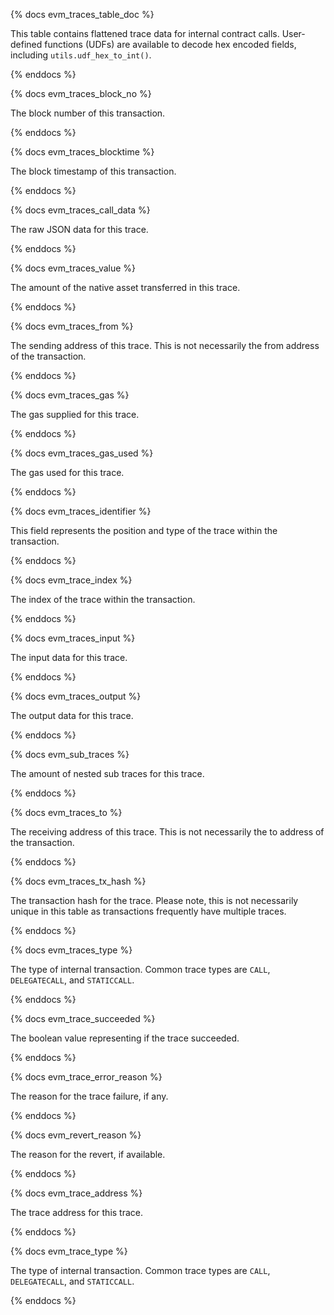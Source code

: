 {% docs evm_traces_table_doc %}

This table contains flattened trace data for internal contract calls. User-defined functions (UDFs) are available to decode hex encoded fields, including `utils.udf_hex_to_int()`.

{% enddocs %}

{% docs evm_traces_block_no %}

The block number of this transaction.

{% enddocs %}

{% docs evm_traces_blocktime %}

The block timestamp of this transaction.

{% enddocs %}

{% docs evm_traces_call_data %}

The raw JSON data for this trace.

{% enddocs %}

{% docs evm_traces_value %}

The amount of the native asset transferred in this trace.

{% enddocs %}

{% docs evm_traces_from %}

The sending address of this trace. This is not necessarily the from address of the transaction.

{% enddocs %}

{% docs evm_traces_gas %}

The gas supplied for this trace.

{% enddocs %}

{% docs evm_traces_gas_used %}

The gas used for this trace.

{% enddocs %}

{% docs evm_traces_identifier %}

This field represents the position and type of the trace within the transaction.

{% enddocs %}

{% docs evm_trace_index %}

The index of the trace within the transaction.

{% enddocs %}

{% docs evm_traces_input %}

The input data for this trace.

{% enddocs %}

{% docs evm_traces_output %}

The output data for this trace.

{% enddocs %}

{% docs evm_sub_traces %}

The amount of nested sub traces for this trace.

{% enddocs %}

{% docs evm_traces_to %}

The receiving address of this trace. This is not necessarily the to address of the transaction.

{% enddocs %}

{% docs evm_traces_tx_hash %}

The transaction hash for the trace. Please note, this is not necessarily unique in this table as transactions frequently have multiple traces.

{% enddocs %}

{% docs evm_traces_type %}

The type of internal transaction. Common trace types are `CALL`, `DELEGATECALL`, and `STATICCALL`.

{% enddocs %}

{% docs evm_trace_succeeded %}

The boolean value representing if the trace succeeded.

{% enddocs %}

{% docs evm_trace_error_reason %}

The reason for the trace failure, if any.

{% enddocs %}

{% docs evm_revert_reason %}

The reason for the revert, if available.

{% enddocs %}

{% docs evm_trace_address %}

The trace address for this trace.

{% enddocs %}

{% docs evm_trace_type %}

The type of internal transaction. Common trace types are `CALL`, `DELEGATECALL`, and `STATICCALL`.

{% enddocs %}
